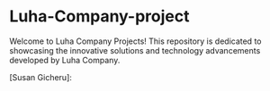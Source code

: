 # Luha-Company-project
Welcome to Luha Company Projects! This repository is dedicated to showcasing the innovative solutions and technology advancements developed by Luha Company.



[Susan Gicheru]:
